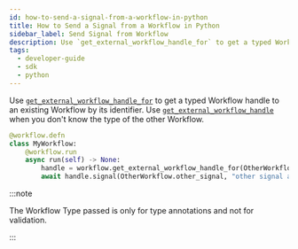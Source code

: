 ```yaml
---
id: how-to-send-a-signal-from-a-workflow-in-python
title: How to Send a Signal from a Workflow in Python
sidebar_label: Send Signal from Workflow
description: Use `get_external_workflow_handle_for` to get a typed Workflow handle to an existing Workflow by its identifier.
tags:
  - developer-guide
  - sdk
  - python
---
```


Use [`get_external_workflow_handle_for`](https://python.temporal.io/temporalio.workflow.html#get_external_workflow_handle_for) to get a typed Workflow handle to an existing Workflow by its identifier. Use [`get_external_workflow_handle`](https://python.temporal.io/temporalio.workflow.html#get_external_workflow_handle) when you don't know the type of the other Workflow.

```python
@workflow.defn
class MyWorkflow:
    @workflow.run
    async run(self) -> None:
        handle = workflow.get_external_workflow_handle_for(OtherWorkflow.run, "other-workflow-id")
        await handle.signal(OtherWorkflow.other_signal, "other signal arg")
```

:::note

The Workflow Type passed is only for type annotations and not for validation.

:::
